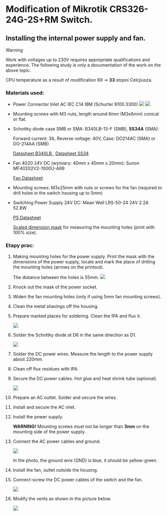 # Modification of Mikrotik CRS326-24G-2S+RM Switch.
## Installing the internal power supply and fan.

> [!WARNING]
> Work with voltages up to 230V requires appropriate qualifications and experience.
> The following study is only a documentation of the work on the above topic.

  CPU temperature as a result of modification 69 -> **33** stopni Celcjiusza.

### Materials used:

- Power Connector Inlet AC IEC C14 IBM (Schurter 6100.3300)
![](https://github.com/dMbski/mod-CRS326-intPS-FAN/blob/f8333734e8bbd605ca0092e646631674a3d16567/images/Schurter-6100-3300.png)
![](images/Schurter-6100-3300photo.jpg)

- Mounting screws with M3 nuts, length around 6mm (M3x6mm) conical or flat.

- Schottky diode case SMB or SMA: B340LB-13-F (SMB), **SS34A** (SMA):

  Forward current: 3A, Reverse voltage: 40V, Case: DO214AC (SMA) or DO-214AA (SMB)

  [Datasheet  B340LB ](/images/B340LA_B.pdf), [Datasheet SS34](/images/ss32.pdf)

- Fan 4020 24V DC (wymiary: 40mm x 40mm x 20mm): Sunon MF40202V2-1000U-A99
  
  [Fan Datasheet](/images/Sunon_MF40202V2_1000U_A99D04115160G_010-3078676.pdf)

- Mounting screws: M3x25mm with nuts or screws for the fan (required to drill holes in the switch housing up to 5mm)
- Switching Power Supply 24V DC: Mean Well LRS-50-24 24V 2.2A 52.8W
  
  [PS Datasheet](/images/LRS-50-SPEC.PDF)

  [Scaled dimension mask](/images/lrs50-dimensions.pdf) for measuring the mounting holes (print with 100% size).

### Etapy prac:

1. Making mounting holes for the power supply.
    Print the mask with the dimensions of the power supply, locate and mark the place of drilling the mounting holes (arrows on the printout).

      The distance between the holes is 55mm.
     ![](/images/p1.jpg)
3. Knock out the mask of the power socket.
4. Widen the fan mounting holes (only if using 5mm fan mounting screws).
5. Clean the metal shavings off the housing.
6. Prepare marked places for soldering. Clean the IPA and flux it.

    ![](/images/p2.jpg)
7. Solder the Schottky diode at D6 in the same direction as D1.

    ![](/images/p3.jpg)
8. Solder the DC power wires. Measure the length to the power supply about 220mm.
9. Clean off flux residues with IPA.
10. Secure the DC power cables. Hot glue and heat shrink tube (optional).

    ![](/images/p4.jpg)

11. Prepare an AC outlet. Solder and secure the wires.

12. Install and secure the AC inlet.

13. Install the power supply.

    **WARNING!** Mounting screws must not be longer than **3mm** on the mounting side of the power supply.
    
16. Connect the AC power cables and ground.

    ![](/images/p5.jpg)

    In the photo, the ground wire (GND) is blue, it should be yellow-green.

17. Install the fan, outlet outside the housing.
18. Connect-screw the DC power cables of the switch and the fan.

    ![](/images/p6.jpg)

19. Modify the vents as shown in the picture below.   

    ![](/images/p7.jpg)
